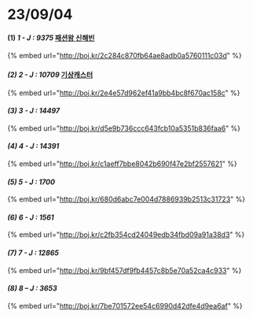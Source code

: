 # 23/09/04

#### (1) _1 - J : 9375_ [패션왕 신해빈](https://www.acmicpc.net/problem/9375)

{% embed url="http://boj.kr/2c284c870fb64ae8adb0a5760111c03d" %}

#### _(2) 2 - J : 10709_ [기상캐스터](https://www.acmicpc.net/problem/10709)

{% embed url="http://boj.kr/2e4e57d962ef41a9bb4bc8f670ac158c" %}

#### _(3) 3 - J : 14497_

{% embed url="http://boj.kr/d5e9b736ccc643fcb10a5351b836faa6" %}

#### _(4) 4 - J : 14391_

{% embed url="http://boj.kr/c1aeff7bbe8042b690f47e2bf2557621" %}

#### _(5) 5 - J : 1700_

{% embed url="http://boj.kr/680d6abc7e004d7886939b2513c31723" %}

#### _(6) 6 - J : 1561_

{% embed url="http://boj.kr/c2fb354cd24049edb34fbd09a91a38d3" %}

#### _(7) 7 - J : 12865_

{% embed url="http://boj.kr/9bf457df9fb4457c8b5e70a52ca4c933" %}

#### _(8) 8 – J : 3653_

{% embed url="http://boj.kr/7be701572ee54c6990d42dfe4d9ea6af" %}
